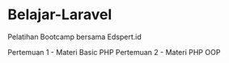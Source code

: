# Belajar-Laravel

Pelatihan Bootcamp bersama Edspert.id

Pertemuan 1 - Materi Basic PHP
Pertemuan 2 - Materi PHP OOP
